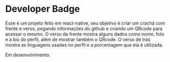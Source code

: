 # Developer Badge

Esse é um projeto feito em react-native, seu objetivo é criar um crachá com frente e verso, pegando informações do github e criando um QRcode para acessar o mesmo.
O verso da frente mostra alguns dados como nome, foto e a bio do perfil, além de mostrar também o QRcode.
O verso de trás mostra as linguagens usadas no perfil e a porcentagem que ela é utilizada.

Em desenvolvimento.

